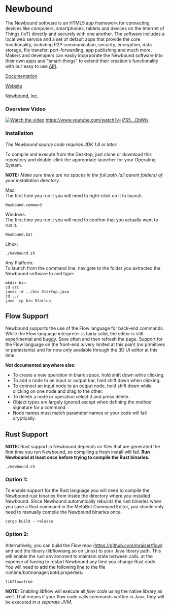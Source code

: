 # Newbound

The Newbound software is an HTML5 app framework for connecting devices 
like computers, smartphones, tablets and devices on the Internet of 
Things (IoT) directly and securely with one another. The software 
includes a local web service and a set of default apps that provide the 
core functionality, including P2P communication, security, encryption, 
data storage, file transfer, port-forwarding, app publishing and much 
more. Makers and developers can easily incorporate the Newbound software 
into their own apps and "smart-things" to extend their creation's 
functionality with our easy to use 
[API](https://www.newbound.io/documentation/reference.html).

[Documentation](https://www.newbound.io/documentation/index.html)

[Website](https://www.newbound.io)

[Newbound, Inc.](https://www.newbound.com/site/index.html)

### Overview Video
[![Watch the video](https://img.youtube.com/vi/j7S5__ObWis/maxresdefault.jpg)](https://www.youtube.com/watch?v=j7S5__ObWis)
https://www.youtube.com/watch?v=j7S5__ObWis

### Installation

*The Newbound source code requires JDK 1.8 or later.*

To compile and execute from the Desktop, just clone or download this repository and double-click the appropriate launcher for your Operating System.

**NOTE:** *Make sure there are no spaces in the full path (all parent folders) of your installation directory.*

Mac:<br>
The first time you run it you will need to right-click on it to launch.
```
Newbound.command
```

Windows:<br>
The first time you run it you will need to confirm that you actually 
want to run it.
```
Newbound.bat
```
Linux:<br>
```
./newbound.sh
```
Any Platform:<br>
To launch from the command line, navigate to the folder you extracted the Newbound software to and type:
```
mkdir bin
cd src
javac -d ../bin Startup.java
cd ../
java -cp bin Startup
```

## Flow Support
Newbound supports the use of the Flow language for back-end commands. While the Flow 
language interpreter is fairly solid, the editor is still experimental and buggy. Save 
often and then refresh the page. Support for the Flow language on the front-end is very 
limited at this point (no primitives or persistents) and for now only available through 
the 3D UI editor at this time.

**Not documented anywhere else:**
- To create a new operation in blank space, hold shift down while clicking. 
- To add a node to an input or output bar, hold shift down when clicking.
- To connect an input node to an output node, hold shift down while clicking on one node and drag to the other.
- To delete a node or operation select it and press delete.
- Object types are largely ignored except when defining the method signature for a command.
- Node names must match parameter names or your code will fail cryptically.

## Rust Support
**NOTE:** Rust support in Newbound depends on  files that are generated the first time you 
run Newbound, so compiling a fresh install will fail. **Run Newbound at least once before 
trying to compile the Rust binaries.**

    ./newbound.sh

### Option 1:
To enable support for the Rust language you will need to compile the Newbound rust binaries
from inside the directory where you installed Newbound. Since Newbound automatically rebuilds the rust binaries 
when you save a Rust command in the MetaBot Command Editor, you should only need to manually compile the Newbound 
binaries once.

    cargo build --release

### Option 2:
Alternatively, you can build the Flow repo (https://github.com/mraiser/flow) and
add the library (libflowlang.so on Linux) to your Java library path. This will enable 
the rust environment to maintain state between calls, at the expense of having to restart 
Newbound any time you change Rust code. You will need to add the following line to the file 
runtime/botmanager/botd.properties:

    libflow=true

**NOTE:** Enabling libflow will execute all *flow code* using the native library as well. That means if your 
flow code calls commands written in Java, they will be executed *in a separate JVM*.